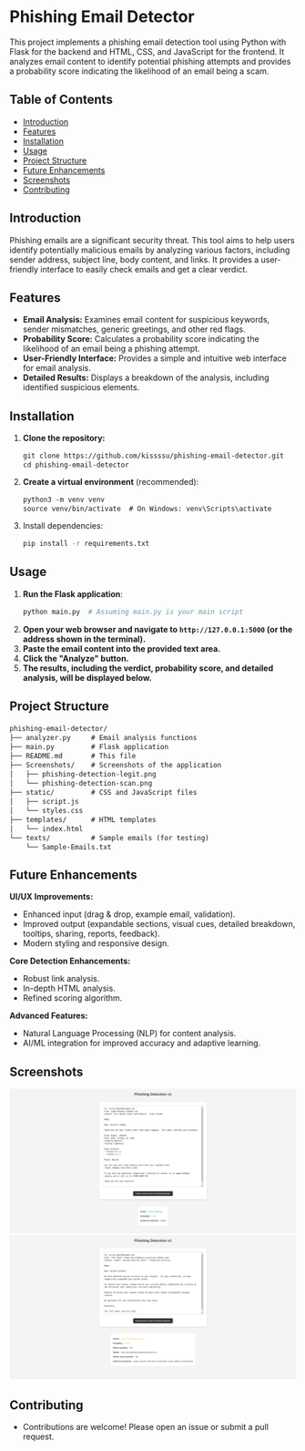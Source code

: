 # Phishing Email Detector

This project implements a phishing email detection tool using Python with Flask for the backend and HTML, CSS, and JavaScript for the frontend.  It analyzes email content to identify potential phishing attempts and provides a probability score indicating the likelihood of an email being a scam.

## Table of Contents

- [Introduction](#introduction)
- [Features](#features)
- [Installation](#installation)
- [Usage](#usage)
- [Project Structure](#project-structure)
- [Future Enhancements](#future-enhancements)
- [Screenshots](#Screenshots)
- [Contributing](#contributing)

## Introduction

Phishing emails are a significant security threat. This tool aims to help users identify potentially malicious emails by analyzing various factors, including sender address, subject line, body content, and links.  It provides a user-friendly interface to easily check emails and get a clear verdict.

## Features

* **Email Analysis:**  Examines email content for suspicious keywords, sender mismatches, generic greetings, and other red flags.
* **Probability Score:**  Calculates a probability score indicating the likelihood of an email being a phishing attempt.
* **User-Friendly Interface:**  Provides a simple and intuitive web interface for email analysis.
* **Detailed Results:** Displays a breakdown of the analysis, including identified suspicious elements.

## Installation

1. **Clone the repository:**
    ```
    git clone https://github.com/kissssu/phishing-email-detector.git
    cd phishing-email-detector
    ```
2. **Create a virtual environment** (recommended):
    ```
    python3 -m venv venv
    source venv/bin/activate  # On Windows: venv\Scripts\activate
    ```
3. Install dependencies:   
    ```bash
    pip install -r requirements.txt
    ```

## Usage
1. **Run the Flask application**:
    ```Bash
    python main.py  # Assuming main.py is your main script
    ```
2. **Open your web browser and navigate to ```http://127.0.0.1:5000``` (or the address shown in the terminal).**
3. **Paste the email content into the provided text area.**
4. **Click the "Analyze" button.**
5. **The results, including the verdict, probability score, and detailed analysis, will be displayed below.**

## Project Structure
```
phishing-email-detector/
├── analyzer.py     # Email analysis functions
├── main.py         # Flask application
├── README.md       # This file
├── Screenshots/    # Screenshots of the application
│   ├── phishing-detection-legit.png
│   └── phishing-detection-scan.png
├── static/         # CSS and JavaScript files
│   ├── script.js
│   └── styles.css
├── templates/      # HTML templates
│   └── index.html
└── texts/          # Sample emails (for testing)
    └── Sample-Emails.txt
```

## Future Enhancements

**UI/UX Improvements:**

*   Enhanced input (drag & drop, example email, validation).
*   Improved output (expandable sections, visual cues, detailed breakdown, tooltips, sharing, reports, feedback).
*   Modern styling and responsive design.

**Core Detection Enhancements:**

*   Robust link analysis.
*   In-depth HTML analysis.
*   Refined scoring algorithm.

**Advanced Features:**

*   Natural Language Processing (NLP) for content analysis.
*   AI/ML integration for improved accuracy and adaptive learning.

## **Screenshots**

![Screenshot Legit Email Detected](https://github.com/kissssu/phishing-detector/blob/master/Screenshots/phishing-detection-legit.png)
![Screenshot Legit Email Detected](https://github.com/kissssu/phishing-detector/blob/master/Screenshots/phishing-detection-scan.png)

## Contributing

- Contributions are welcome!  Please open an issue or submit a pull request.

